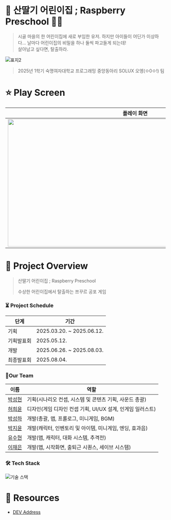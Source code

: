 # 🍓 산딸기 어린이집 ; Raspberry Preschool 👧🏻
> 시골 마을의 한 어린이집에 새로 부임한 유저. 하지만 아이들이 어딘가 이상하다... 날마다 어린이집의 비밀을 하나 둘씩 파고들게 되는데! <br>
> 살아남고 싶다면, 탈출하라.

![표지2](https://github.com/user-attachments/assets/58ce0242-a621-4eca-8f8e-b9e5facb1fe0)
> 2025년 1학기 숙명여자대학교 프로그래밍 중앙동아리 SOLUX 오엥(ㅇ0ㅇ!) 팀
>
> 
# ⭐ Play Screen
|    플레이 화면      | 
|----------------|
|<img src="https://github.com/user-attachments/assets/897ec121-b2a0-4f97-aec1-21271e1a36af" width="800" height="400">|


# 📜 Project Overview
> 산딸기 어린이집 ; Raspberry Preschool
> 
> 수상한 어린이집에서 탈출하는 쯔꾸르 공포 게임

### ⏳ Project Schedule
|    단계           | 기간              |
|----------------|------------------------|
| 기획           | 2025.03.20. ~ 2025.06.12.|
| 기획발표회      | 2025.05.12. |
| 개발           | 2025.06.26. ~ 2025.08.03.|
| 최종발표회      | 2025.08.04.|

### 🤗Our Team
|    이름           | 역할         |
|----------------|------------------------|
| <a href="https://github.com/qkrtjdgusl">박성현</a>| 기획(시나리오 컨셉, 시스템 및 콘텐츠 기획, 사운드 총괄) |
| <a href="https://github.com/hiyunD">허희윤</a>| 디자인(게임 디자인 컨셉 기획, UI/UX 설계, 인게임 일러스트) |
| <a href="https://github.com/three-co1ors">박성하</a> | 개발(총괄, 맵, 프롤로그, 미니게임, BGM) |
| <a href="https://github.com/eisyxx">박지윤</a> | 개발(캐릭터, 인벤토리 및 아이템, 미니게임, 엔딩, 효과음) |
| <a href="https://github.com/sssuhha">유수현</a>  | 개발(맵, 캐릭터, 대화 시스템, 추격전) |
| <a href="https://github.com/leece03">이채은</a> | 개발(맵, 시작화면, 출퇴근 시퀀스, 세이브 시스템) |

### 🛠️ Tech Stack
![기술 스택](https://github.com/user-attachments/assets/83c652f0-229c-4132-81c0-9ffaa0c9dd9e)


# 🔗 Resources
- [DEV Address](https://github.com/OhEng-solux/developer)


